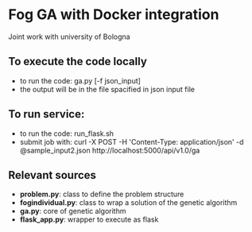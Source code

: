 # Fog GA with Docker integration
Joint work with university of Bologna
## To execute the code locally
- to run the code:
        ga.py [-f json_input]
- the output will be in the file spacified in json input file
## To run service:
- to run the code:
        run_flask.sh
- submit job with: 
        curl -X POST -H 'Content-Type: application/json' -d @sample_input2.json http://localhost:5000/api/v1.0/ga
## Relevant sources
- **problem.py**: class to define the problem structure
- **fogindividual.py**: class to wrap a solution of the genetic algorithm
- **ga.py**: core of genetic algorithm
- **flask_app.py**: wrapper to execute as flask
